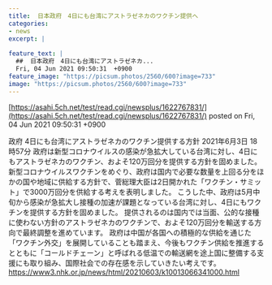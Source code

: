 ```yaml
---
title:  日本政府　4日にも台湾にアストラゼネカのワクチン提供へ  
categories:
- news
excerpt: |
  
feature_text: |
  ##  日本政府　4日にも台湾にアストラゼネカ...
  Fri, 04 Jun 2021 09:50:31  +0900
feature_image: "https://picsum.photos/2560/600?image=733"
image: "https://picsum.photos/2560/600?image=733"
---
```


[https://asahi.5ch.net/test/read.cgi/newsplus/1622767831/](https://asahi.5ch.net/test/read.cgi/newsplus/1622767831/)
posted on Fri, 04 Jun 2021 09:50:31  +0900

<!--more-->

政府 4日にも台湾にアストラゼネカのワクチン提供する方針 2021年6月3日 18時57分 政府は新型コロナウイルスの感染が急拡大している台湾に対し、4日にもアストラゼネカのワクチン、およそ120万回分を提供する方針を固めました。 新型コロナウイルスワクチンをめぐり、政府は国内で必要な数量を上回る分をほかの国や地域に供給する方針で、菅総理大臣は2日開かれた「ワクチン・サミット」で3000万回分を供給する考えを表明しました。 こうした中、政府は5月中旬から感染が急拡大し接種の加速が課題となっている台湾に対し、4日にもワクチンを提供する方針を固めました。 提供されるのは国内では当面、公的な接種に使わない方針のアストラゼネカのワクチンで、およそ120万回分を輸送する方向で最終調整を進めています。 政府は中国が各国への積極的な供給を通じた「ワクチン外交」を展開していることも踏まえ、今後もワクチン供給を推進するとともに「コールドチェーン」と呼ばれる低温での輸送網を途上国に整備する支援にも取り組み、国際社会での存在感を示していきたい考えです。 https://www3.nhk.or.jp/news/html/20210603/k10013066341000.html
